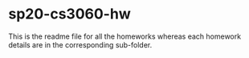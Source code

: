 # sp20-cs3060-hw
This is the readme file for all the homeworks whereas each homework details are in the corresponding sub-folder.
